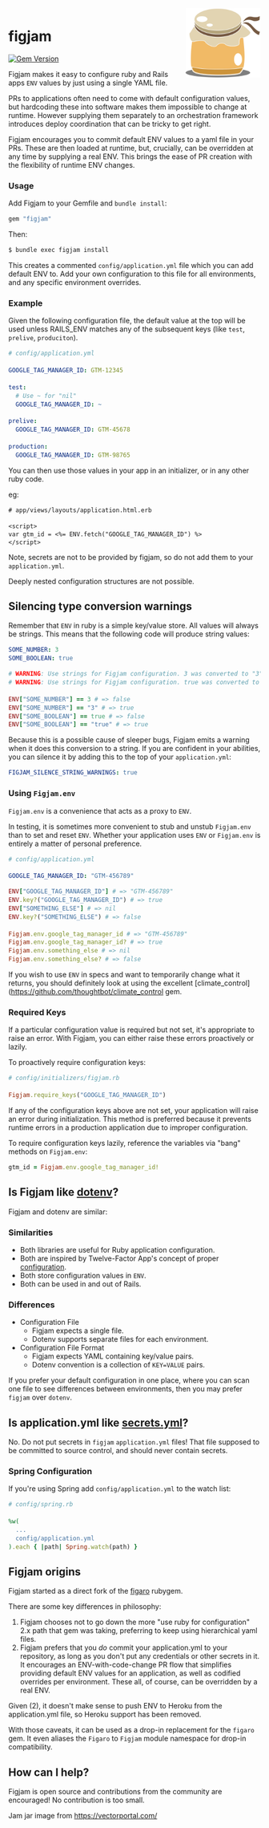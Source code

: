 <img align="right" width="150" src="jamjar.png">

figjam
================

[![Gem Version](https://img.shields.io/gem/v/figjam?color=green)](https://img.shields.io/gem/v/figjam?color=green)

Figjam makes it easy to configure ruby and Rails apps `ENV` values by just using a single YAML file.

PRs to applications often need to come with default configuration values, but hardcoding these into
software makes them impossible to change at runtime. However supplying them separately to an
orchestration framework introduces deploy coordination that can be tricky to get right.

Figjam encourages you to commit default ENV values to a yaml file in your PRs. These are then
loaded at runtime, but, crucially, can be overridden at any time by supplying a real ENV. This
brings the ease of PR creation with the flexibility of runtime ENV changes.


### Usage

Add Figjam to your Gemfile and `bundle install`:

```ruby
gem "figjam"
```

Then:

```bash
$ bundle exec figjam install
```

This creates a commented `config/application.yml` file which you can add default ENV to.
Add your own configuration to this file for all environments, and any specific environment
overrides.

### Example

Given the following configuration file, the default value at the top will be used unless
RAILS_ENV matches any of the subsequent keys (like `test`, `prelive`, `produciton`).

```yaml
# config/application.yml

GOOGLE_TAG_MANAGER_ID: GTM-12345

test:
  # Use ~ for "nil"
  GOOGLE_TAG_MANAGER_ID: ~
  
prelive:
  GOOGLE_TAG_MANAGER_ID: GTM-45678

production:
  GOOGLE_TAG_MANAGER_ID: GTM-98765
```

You can then use those values in your app in an initializer, or in any other ruby code.

eg:
```
# app/views/layouts/application.html.erb

<script>
var gtm_id = <%= ENV.fetch("GOOGLE_TAG_MANAGER_ID") %> 
</script>
```

Note, secrets are not to be provided by figjam, so do not add them to your `application.yml`.

Deeply nested configuration structures are not possible.

## Silencing type conversion warnings

Remember that `ENV` in ruby is a simple key/value store. All values will always be strings.
This means that the following code will produce string values:

```yaml
SOME_NUMBER: 3
SOME_BOOLEAN: true
```

```ruby
# WARNING: Use strings for Figjam configuration. 3 was converted to "3"
# WARNING: Use strings for Figjam configuration. true was converted to "true"

ENV["SOME_NUMBER"] == 3 # => false
ENV["SOME_NUMBER"] == "3" # => true
ENV["SOME_BOOLEAN"] == true # => false
ENV["SOME_BOOLEAN"] == "true" # => true
```

Because this is a possible cause of sleeper bugs, Figjam emits a warning when it does this
conversion to a string. If you are confident in your abilities, you can silence it by adding this
to the top of your `application.yml`:

```yaml
FIGJAM_SILENCE_STRING_WARNINGS: true
```

### Using `Figjam.env`

`Figjam.env` is a convenience that acts as a proxy to `ENV`.

In testing, it is sometimes more convenient to stub and unstub `Figjam.env` than
to set and reset `ENV`. Whether your application uses `ENV` or `Figjam.env` is
entirely a matter of personal preference.

```yaml
# config/application.yml

GOOGLE_TAG_MANAGER_ID: "GTM-456789"
```

```ruby
ENV["GOOGLE_TAG_MANAGER_ID"] # => "GTM-456789"
ENV.key?("GOOGLE_TAG_MANAGER_ID") # => true
ENV["SOMETHING_ELSE"] # => nil
ENV.key?("SOMETHING_ELSE") # => false

Figjam.env.google_tag_manager_id # => "GTM-456789"
Figjam.env.google_tag_manager_id? # => true
Figjam.env.something_else # => nil
Figjam.env.something_else? # => false
```

If you wish to use `ENV` in specs and want to temporarily change what it returns, you should
definitely look at using the excellent [climate_control](https://github.com/thoughtbot/climate_control
gem.

### Required Keys

If a particular configuration value is required but not set, it's appropriate to
raise an error. With Figjam, you can either raise these errors proactively or
lazily.

To proactively require configuration keys:

```ruby
# config/initializers/figjam.rb

Figjam.require_keys("GOOGLE_TAG_MANAGER_ID")
```

If any of the configuration keys above are not set, your application will raise
an error during initialization. This method is preferred because it prevents
runtime errors in a production application due to improper configuration.

To require configuration keys lazily, reference the variables via "bang" methods
on `Figjam.env`:

```ruby
gtm_id = Figjam.env.google_tag_manager_id!
```

## Is Figjam like [dotenv](https://github.com/bkeepers/dotenv)?

Figjam and dotenv are similar:

### Similarities

* Both libraries are useful for Ruby application configuration.
* Both are inspired by Twelve-Factor App's concept of proper [configuration](http://12factor.net/config).
* Both store configuration values in `ENV`.
* Both can be used in and out of Rails.

### Differences

* Configuration File
  * Figjam expects a single file.
  * Dotenv supports separate files for each environment.
* Configuration File Format
  * Figjam expects YAML containing key/value pairs.
  * Dotenv convention is a collection of `KEY=VALUE` pairs.

If you prefer your default configuration in one place, where you can scan one file to see
differences between environments, then you may prefer `figjam` over `dotenv`.

## Is application.yml like [secrets.yml](https://github.com/rails/rails/blob/v4.1.0/railties/lib/rails/generators/rails/app/templates/config/secrets.yml)?

No. Do not put secrets in `figjam` `application.yml` files! That file supposed to be committed
to source control, and should never contain secrets.

### Spring Configuration

If you're using Spring add `config/application.yml` to the watch list:

```rb
# config/spring.rb

%w(
  ...
  config/application.yml
).each { |path| Spring.watch(path) }
```

## Figjam origins

Figjam started as a direct fork of the [figaro](https://github.com/laserlemon/figaro) rubygem.

There are some key differences in philosophy:

1. Figjam chooses not to go down the more "use ruby for configuration" 2.x path that gem was taking,
   preferring to keep using hierarchical yaml files.
2. Figjam prefers that you *do* commit your application.yml to your repository, as long as you don't
   put any credentials or other secrets in it. It encourages an ENV-with-code-change PR flow
   that simplifies providing default ENV values for an application, as well as codified 
   overrides per environment. These all, of course, can be overridden by a real ENV. 

Given (2), it doesn't make sense to push ENV to Heroku from the application.yml file, so Heroku
support has been removed.

With those caveats, it can be used as a drop-in replacement for the `figaro` gem.
It even aliases the `Figaro` to `Figjam` module namespace for drop-in compatibility.

## How can I help?

Figjam is open source and contributions from the community are encouraged! No
contribution is too small.

Jam jar image from https://vectorportal.com/
